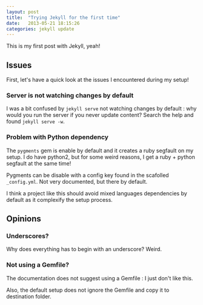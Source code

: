 ```yaml
---
layout: post
title:  "Trying Jekyll for the first time"
date:   2013-05-21 18:15:26
categories: jekyll update
---
```


This is my first post with Jekyll, yeah!

## Issues

First, let's have a quick look at the issues I encountered during my setup!

### Server is not watching changes by default

I was a bit confused by `jekyll serve` not watching changes by default : why would you
run the server if you never update content? Search the help and found `jekyll serve -w`.

### Problem with Python dependency

The `pygments` gem is enable by default and it creates a ruby segfault on my setup.
I do have python2, but for some weird reasons, I get a ruby + python segfault at the
same time!

Pygments can be disable with a config key found in the scafolled `_config.yml`.
Not very documented, but there by default.

I think a project like this should avoid mixed languages dependencies by default as it
complexify the setup process.

## Opinions

### Underscores?

Why does everything has to begin with an underscore? Weird.

### Not using a Gemfile?

The documentation does not suggest using a Gemfile : I just don't like this.

Also, the default setup does not ignore the Gemfile and copy it to destination folder.